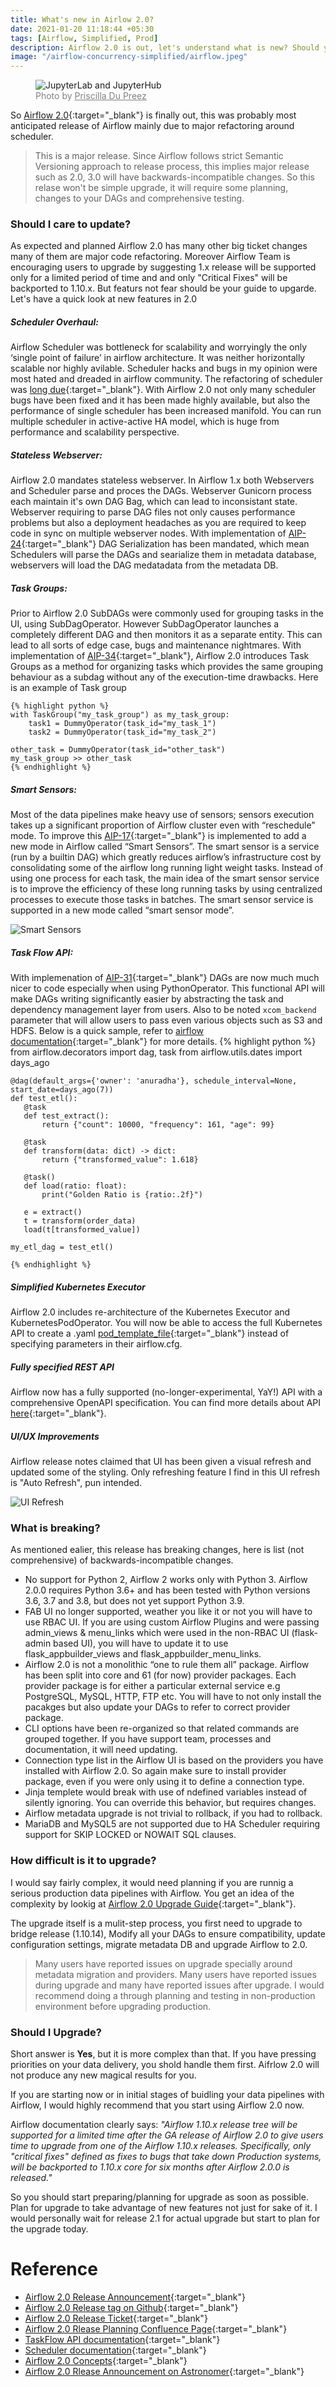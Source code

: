 ```yaml
---
title: What's new in Airlow 2.0? 
date: 2021-01-20 11:18:44 +05:30
tags: [Airflow, Simplified, Prod]
description: Airflow 2.0 is out, let's understand what is new? Should you upgrade?
image: "/airflow-concurrency-simplified/airflow.jpeg"
---
```

<figure>
<img src="two.jpg" alt="JupyterLab and JupyterHub"> 
<figcaption style="color: grey !important;"> 
	Photo by <a href="https://unsplash.com/@priscilladupreez" style="color: grey !important;" target="_blank">Priscilla Du Preez
</a> 
</figcaption>
</figure>

So [Airflow 2.0](https://airflow.apache.org/blog/airflow-two-point-oh-is-here/){:target="_blank"} is finally out, this was probably most anticipated release of Airflow mainly due to major refactoring around scheduler. 

> This is a major release. Since Airflow follows strict Semantic Versioning approach to release process, this implies major release such as 2.0, 3.0 will have backwards-incompatible changes. So this relase won't be simple upgrade, it  will require  some planning, changes to your DAGs and comprehensive testing.
 
### Should I care to update?
As expected and planned Airflow 2.0 has many other big ticket changes many of them are major code refactoring. Moreover Airflow Team is encouraging users to upgrade by suggesting 1.x release will be supported only for a limited period of time and and only "Critical Fixes" will be backported to 1.10.x. But featurs not fear should be your guide to upgarde. Let's have a quick look at new features in 2.0

##### Scheduler Overhaul: 
Airflow Scheduler was bottleneck for scalability and worryingly the only ‘single point of failure’ in airflow architecture. It was neither horizontally scalable nor highly avilable. Scheduler hacks and bugs in my opinion were most hated and dreaded in airflow community. The refactoring of scheduler was [long due](https://cwiki.apache.org/confluence/pages/viewpage.action?pageId=103092651){:target="_blank"}.  With Airflow 2.0 not only many scheduler bugs have been fixed and it has been made highly available, but also the performance of single scheduler has been increased manifold. You can run multiple scheduler in active-active HA model, which is huge from performance and scalability perspective. 

##### Stateless Webserver: 
Airflow 2.0 mandates stateless webserver. In Airflow 1.x both Webservers and Scheduler parse and proces the DAGs. Webserver Gunicorn process each maintain it's own DAG Bag, which can lead to inconsistant state. Webserver requiring to parse DAG files not only causes performance problems but also a deployment headaches as you are required to keep code in sync on multiple webserver nodes. With implementation of [AIP-24](https://cwiki.apache.org/confluence/display/AIRFLOW/AIP-24+DAG+Persistence+in+DB+using+JSON+for+Airflow+Webserver+and+%28optional%29+Scheduler){:target="_blank"} DAG Serialization has been mandated, which mean Schedulers will parse the DAGs and searialize them in metadata database, webservers will load the DAG medatadata from the metadata DB.

##### Task Groups: 
Prior to Airflow 2.0 SubDAGs were commonly used for grouping tasks in the UI, using SubDagOperator. However  SubDagOperator launches a completely different DAG and then monitors it as a separate entity. This can lead to all sorts of edge case, bugs and maintenance nightmares. With implementation of [AIP-34](https://cwiki.apache.org/confluence/display/AIRFLOW/AIP-34+TaskGroup%3A+A+UI+task+grouping+concept+as+an+alternative+to+SubDagOperator){:target="_blank"}, Airflow 2.0 introduces Task Groups as a method for organizing tasks which provides the same grouping behaviour as a subdag without any of the execution-time drawbacks. Here is an example of Task group

	{% highlight python %}
	with TaskGroup("my_task_group") as my_task_group:
	    task1 = DummyOperator(task_id="my_task_1")
	    task2 = DummyOperator(task_id="my_task_2")

	other_task = DummyOperator(task_id="other_task")
	my_task_group >> other_task
	{% endhighlight %}

##### Smart Sensors:
Most of the data pipelines make heavy use of sensors; sensors execution takes up a significant proportion of Airflow cluster even with “reschedule” mode. To improve this [AIP-17](https://cwiki.apache.org/confluence/display/AIRFLOW/AIP-17%3A+Consolidate+and+de-duplicate+sensor+tasks+in+airflow+Smart+Sensor){:target="_blank"} is implemented to add a new mode in Airflow called “Smart Sensors”. The smart sensor is a service (run by a builtin DAG) which greatly reduces airflow’s infrastructure cost by consolidating some of the airflow long running light weight tasks. Instead of using one process for each task, the main idea of the smart sensor service is to improve the efficiency of these long running tasks by using centralized processes to execute those tasks in batches. The smart sensor service is supported in a new mode called “smart sensor mode”. 

![Smart Sensors](smart_sensor.png "Smart Sensors")

##### Task Flow API:
 With implemenation of [AIP-31](https://cwiki.apache.org/confluence/pages/viewpage.action?pageId=148638736){:target="_blank"} DAGs are now much much nicer to code especially when using PythonOperator. This functional API will make DAGs writing significantly easier by abstracting the task and dependency management layer from users. Also to be noted `xcom_backend` parameter that will allow users to pass even various objects such as S3 and HDFS. Below is a quick sample, refer to [airflow documentation](https://airflow.apache.org/docs/apache-airflow/stable/concepts.html#taskflow-api){:target="_blank"} for more details.
	{% highlight python %} 
	from airflow.decorators import dag, task
	from airflow.utils.dates import days_ago

	@dag(default_args={'owner': 'anuradha'}, schedule_interval=None, start_date=days_ago(7))
	def test_etl():
	   @task
	   def test_extract():
	       return {"count": 10000, "frequency": 161, "age": 99}

	   @task
	   def transform(data: dict) -> dict:
	       return {"transformed_value": 1.618}

	   @task()
	   def load(ratio: float):
	       print("Golden Ratio is {ratio:.2f}")

	   e = extract()
	   t = transform(order_data)
	   load(t[transformed_value])

	my_etl_dag = test_etl()

	{% endhighlight %}

##### Simplified Kubernetes Executor
Airflow 2.0  includes re-architecture of the Kubernetes Executor and KubernetesPodOperator. You will now be able to access the full Kubernetes API to create a .yaml [pod_template_file](https://airflow.apache.org/docs/apache-airflow/stable/executor/kubernetes.html?highlight=pod_override#pod-template-file){:target="_blank"} instead of specifying parameters in their airflow.cfg.


##### Fully specified REST API
Airflow now has a fully supported (no-longer-experimental, YaY!) API with a comprehensive OpenAPI specification.
You can find more details about API [here](http://airflow.apache.org/docs/apache-airflow/stable/stable-rest-api-ref.html){:target="_blank"}.


##### UI/UX Improvements
 Airflow release notes claimed that UI has been given a visual refresh and updated some of the styling. Only refreshing feature I find in this UI refresh is "Auto Refresh", pun intended.    

![UI Refresh](refresh.gif "UI Refresh")


### What is breaking?

As mentioned ealier, this release has breaking changes, here is list (not comprehensive) of backwards-incompatible changes.

- No support for Python 2, Airflow 2 works only with Python 3. Airflow 2.0.0 requires Python 3.6+ and has been tested with Python versions 3.6, 3.7 and 3.8, but does not yet support Python 3.9.
- FAB UI no longer supported, weather you like it or not you will have to use RBAC UI. If you are using custom Airflow Plugins and were passing admin_views & menu_links which were used in the non-RBAC UI (flask-admin based UI), you will have to update it to use flask_appbuilder_views and flask_appbuilder_menu_links.
- Airflow 2.0 is not a monolithic “one to rule them all” package. Airflow has been split into core and 61 (for now) provider packages. Each provider package is for either a particular external service e.g PostgreSQL, MySQL, HTTP, FTP etc. You will have to not only install the pacakges but also update your DAGs to refer to correct provider package.
- CLI options have been re-organized so that related commands are grouped together. If you have support team, processes and documentation, it will need updating.
-  Connection type list in the Airflow UI is based on the providers you have installed with Airflow 2.0. So again make sure to install provider package, even if you were only using it to define a connection type.
- Jinja templete would break with use of ndefined variables instead of silently ignoring. You can override this behavior, but requires changes.
- Airflow metadata upgrade is not trivial to rollback, if you had to rollback.
- MariaDB and MySQL5 are not supported due to HA Scheduler requiring support for SKIP LOCKED or NOWAIT SQL clauses. 

### How difficult is it to upgrade? 

I would say fairly complex, it would need planning if you are runnig a serious production data pipelines with Airflow. You get an idea of the complexity by lookig at [Airflow 2.0 Upgrade Guide](https://airflow.apache.org/docs/apache-airflow/stable/upgrading-to-2.html#frequently-asked-questions-on-upgrade){:target="_blank"}.  

The upgrade itself is a  mulit-step process, you first need to upgrade to bridge release (1.10.14), Modify all your DAGs to ensure compatibility, update configuration settings, migrate metadata DB and upgrade Airflow to 2.0. 

> Many users have reported issues on upgrade specially around metadata migration and providers. Many users have reported issues during upgrade and many have reported issues after upgrade. I would recommend doing a through planning and testing in non-production environment before upgrading production. 


### Should I Upgrade?
Short answer is **Yes**, but it is more complex than that. If you have pressing priorities on your data delivery, you shold handle them first. Aifrlow 2.0 will not produce any new magical results for you. 

If you are starting now or in initial stages of buidling your data pipelines with Airflow, I would highly recommend that you start using Airflow 2.0 now.

Airflow documentation clearly says:  *"Airflow 1.10.x release tree will be supported for a limited time after the GA release of Airflow 2.0 to give users time to upgrade from one of the Airflow 1.10.x releases. Specifically, only "critical fixes" defined as fixes to bugs that take down Production systems, will be backported to 1.10.x core for six months after Airflow 2.0.0 is released."*
 
So you should start preparing/planning for upgrade as soon as possible. Plan for upgrade to take advantage of new features not just for sake of it. I would personally wait for release 2.1 for actual upgrade but start to plan for the upgrade today. 


# Reference
- [Airflow 2.0 Release Announcement](https://airflow.apache.org/blog/airflow-two-point-oh-is-here/){:target="_blank"}
- [Airflow 2.0 Release tag on Github](https://github.com/apache/airflow/releases/tag/2.0.0){:target="_blank"}
- [Airflow 2.0 Release Ticket](https://github.com/apache/airflow/issues/10152){:target="_blank"}
- [Airflow 2.0 Rlease Planning Confluence Page](https://cwiki.apache.org/confluence/display/AIRFLOW/Airflow+2.0+-+Planning){:target="_blank"}
- [TaskFlow API documentation](https://airflow.apache.org/docs/apache-airflow/stable/tutorial_taskflow_api.html){:target="_blank"}
- [Scheduler documentation](https://airflow.apache.org/docs/apache-airflow/2.0.0/scheduler.html){:target="_blank"}
- [Airflow 2.0 Concepts](https://airflow.apache.org/docs/apache-airflow/stable/concepts.html){:target="_blank"}
- [Airflow 2.0 Rlease Announcement on Astronomer](https://www.astronomer.io/blog/airflow-2-scheduler){:target="_blank"}	

